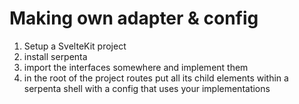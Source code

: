 # Making own adapter &amp; config

1. Setup a SvelteKit project
2. install serpenta
3. import the interfaces somewhere and implement them
4. in the root of the project routes put all its child elements within a serpenta shell with a config that uses your 
   implementations
